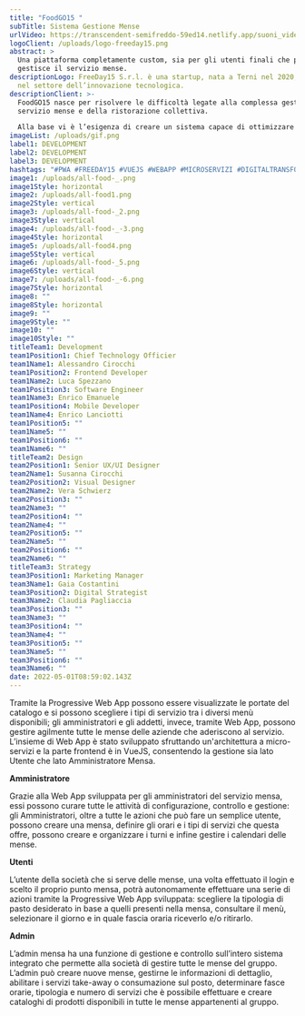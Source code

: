 ```yaml
---
title: "FoodGO15 "
subTitle: Sistema Gestione Mense
urlVideo: https://transcendent-semifreddo-59ed14.netlify.app/suoni_video.mp4
logoClient: /uploads/logo-freeday15.png
abstract: >
  Una piattaforma completamente custom, sia per gli utenti finali che per chi
  gestisce il servizio mense.
descriptionLogo: FreeDay15 S.r.l. è una startup, nata a Terni nel 2020, operante
  nel settore dell’innovazione tecnologica.
descriptionClient: >-
  FoodGO15 nasce per risolvere le difficoltà legate alla complessa gestione del
  servizio mense e della ristorazione collettiva. 

  Alla base vi è l’esigenza di creare un sistema capace di ottimizzare l’intera gestione mense, dotando amministratori, addetti ai lavori e utenti finali di uno strumento organizzativo semplice e intuitivo.
imageList: /uploads/gif.png
label1: DEVELOPMENT
label2: DEVELOPMENT
label3: DEVELOPMENT
hashtags: "#PWA #FREEDAY15 #VUEJS #WEBAPP #MICROSERVIZI #DIGITALTRANSFORMATION #ALLFOOD"
image1: /uploads/all-food-_.png
image1Style: horizontal
image2: /uploads/all-food1.png
image2Style: vertical
image3: /uploads/all-food-_2.png
image3Style: vertical
image4: /uploads/all-food-_-3.png
image4Style: horizontal
image5: /uploads/all-food4.png
image5Style: vertical
image6: /uploads/all-food-_5.png
image6Style: vertical
image7: /uploads/all-food-_-6.png
image7Style: horizontal
image8: ""
image8Style: horizontal
image9: ""
image9Style: ""
image10: ""
image10Style: ""
titleTeam1: Development
team1Position1: Chief Technology Officier
team1Name1: Alessandro Cirocchi
team1Position2: Frontend Developer
team1Name2: Luca Spezzano
team1Position3: Software Engineer
team1Name3: Enrico Emanuele
team1Position4: Mobile Developer
team1Name4: Enrico Lanciotti
team1Position5: ""
team1Name5: ""
team1Position6: ""
team1Name6: ""
titleTeam2: Design
team2Position1: Senior UX/UI Designer
team2Name1: Susanna Cirocchi
team2Position2: Visual Designer
team2Name2: Vera Schwierz
team2Position3: ""
team2Name3: ""
team2Position4: ""
team2Name4: ""
team2Position5: ""
team2Name5: ""
team2Position6: ""
team2Name6: ""
titleTeam3: Strategy
team3Position1: Marketing Manager
team3Name1: Gaia Costantini
team3Position2: Digital Strategist
team3Name2: Claudia Pagliaccia
team3Position3: ""
team3Name3: ""
team3Position4: ""
team3Name4: ""
team3Position5: ""
team3Name5: ""
team3Position6: ""
team3Name6: ""
date: 2022-05-01T08:59:02.143Z
---
```

Tramite la Progressive Web App possono essere visualizzate le portate del catalogo e si possono scegliere i tipi di servizio tra i diversi menù disponibili; gli amministratori e gli addetti, invece, tramite Web App, possono gestire agilmente tutte le mense delle aziende che aderiscono al servizio. L’insieme di Web App è stato sviluppato sfruttando un'architettura a micro-servizi e la parte frontend è in VueJS, consentendo la gestione sia lato Utente che lato Amministratore Mensa.

**Amministratore**

Grazie alla Web App sviluppata per gli amministratori del servizio mensa, essi possono curare tutte le attività di configurazione, controllo e gestione: gli Amministratori, oltre a tutte le azioni che può fare un semplice utente, possono creare una mensa, definire gli orari e i tipi di servizi che questa offre, possono creare e organizzare i turni e infine gestire i calendari delle mense.

**Utenti**

L’utente della società che si serve delle mense, una volta effettuato il login e scelto il proprio punto mensa, potrà autonomamente effettuare una serie di azioni tramite la Progressive Web App sviluppata: scegliere la tipologia di pasto desiderato in base a quelli presenti nella mensa, consultare il menù, selezionare il giorno e in quale fascia oraria riceverlo e/o ritirarlo.

**Admin**

L’admin mensa ha una funzione di gestione e controllo sull’intero sistema integrato che permette alla società di gestire tutte le mense del gruppo. L’admin può creare nuove mense, gestirne le informazioni di dettaglio, abilitare i servizi take-away o consumazione sul posto, determinare fasce orarie, tipologia e numero di servizi che è possibile effettuare e creare cataloghi di prodotti disponibili in tutte le mense appartenenti al gruppo.
